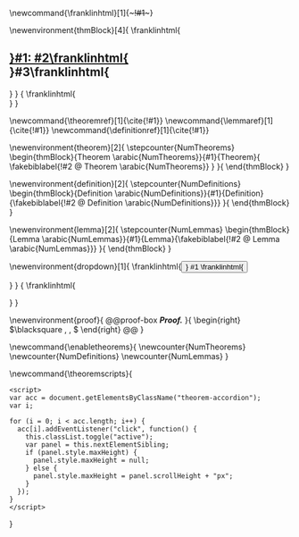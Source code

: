 
\newcommand{\franklinhtml}[1]{~~~!#1~~~}

\newenvironment{thmBlock}[4]{
	\franklinhtml{
		<div class="theorem">
			<h2 class="theorem-header" id="}!#4\franklinhtml{">
				<a href="#}!#4\franklinhtml{">}#1: #2\franklinhtml{</a>
				<div class="theorem-type">}#3\franklinhtml{</div>
			</h2>
			<div class="theorem-content">
	}
}
{
	\franklinhtml{
		</div></div>
	}
}

\newcommand{\theoremref}[1]{\cite{!#1}}
\newcommand{\lemmaref}[1]{\cite{!#1}}
\newcommand{\definitionref}[1]{\cite{!#1}}


\newenvironment{theorem}[2]{
	\stepcounter{NumTheorems}
	\begin{thmBlock}{Theorem \arabic{NumTheorems}}{#1}{Theorem}{ \fakebiblabel{!#2 @ Theorem \arabic{NumTheorems}} }
}{
	\end{thmBlock}
}


\newenvironment{definition}[2]{
	\stepcounter{NumDefinitions}
	\begin{thmBlock}{Definition \arabic{NumDefinitions}}{#1}{Definition}{\fakebiblabel{!#2 @ Definition \arabic{NumDefinitions}}}
}{
	\end{thmBlock}
}


\newenvironment{lemma}[2]{
	\stepcounter{NumLemmas}
	\begin{thmBlock}{Lemma \arabic{NumLemmas}}{#1}{Lemma}{\fakebiblabel{!#2 @ Lemma \arabic{NumLemmas}}}
}{
	\end{thmBlock}
}


\newenvironment{dropdown}[1]{
	\franklinhtml{<button class="theorem-accordion"><div class="theorem-accordion-text">}
	#1
	\franklinhtml{</div></button><div class="theorem-panel"><p>}
}
{
	\franklinhtml{</p></div>}
}


\newenvironment{proof}{
	@@proof-box
	_**Proof.**_
}{
	\begin{right}
	$\blacksquare \, \, $
	\end{right}
	@@
}


\newcommand{\enabletheorems}{
	\newcounter{NumTheorems}
	\newcounter{NumDefinitions}
	\newcounter{NumLemmas}
}


\newcommand{\theoremscripts}{
~~~
<script>
var acc = document.getElementsByClassName("theorem-accordion");
var i;

for (i = 0; i < acc.length; i++) {
  acc[i].addEventListener("click", function() {
    this.classList.toggle("active");
    var panel = this.nextElementSibling;
    if (panel.style.maxHeight) {
      panel.style.maxHeight = null;
    } else {
      panel.style.maxHeight = panel.scrollHeight + "px";
    }
  });
}
</script>
~~~
}
